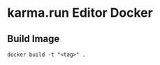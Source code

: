 karma.run Editor Docker
=======================

Build Image
-----------

`docker build -t "<tag>" .`
